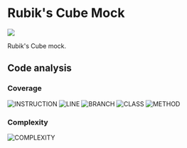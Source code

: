 # Rubik's Cube Mock

![](https://github.com/phc1990/rubikscubemock/workflows/CICD/badge.svg)

Rubik's Cube mock.

## Code analysis

### Coverage

![INSTRUCTION](https://img.shields.io/badge/instruction--coverage-21%25-red.svg)
![LINE](https://img.shields.io/badge/line--coverage-23%25-red.svg)
![BRANCH](https://img.shields.io/badge/branch--coverage-32%25-red.svg)
![CLASS](https://img.shields.io/badge/class--coverage-25%25-red.svg)
![METHOD](https://img.shields.io/badge/method--coverage-21%25-red.svg)

### Complexity

![COMPLEXITY](https://img.shields.io/badge/complexity-10.67-yellow.svg)
